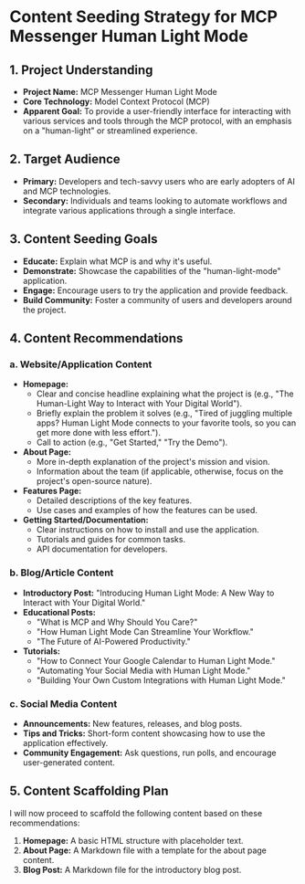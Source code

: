 # Content Seeding Strategy for MCP Messenger Human Light Mode

## 1. Project Understanding

*   **Project Name:** MCP Messenger Human Light Mode
*   **Core Technology:** Model Context Protocol (MCP)
*   **Apparent Goal:** To provide a user-friendly interface for interacting with various services and tools through the MCP protocol, with an emphasis on a "human-light" or streamlined experience.

## 2. Target Audience

*   **Primary:** Developers and tech-savvy users who are early adopters of AI and MCP technologies.
*   **Secondary:** Individuals and teams looking to automate workflows and integrate various applications through a single interface.

## 3. Content Seeding Goals

*   **Educate:** Explain what MCP is and why it's useful.
*   **Demonstrate:** Showcase the capabilities of the "human-light-mode" application.
*   **Engage:** Encourage users to try the application and provide feedback.
*   **Build Community:** Foster a community of users and developers around the project.

## 4. Content Recommendations

### a. Website/Application Content

*   **Homepage:**
    *   Clear and concise headline explaining what the project is (e.g., "The Human-Light Way to Interact with Your Digital World").
    *   Briefly explain the problem it solves (e.g., "Tired of juggling multiple apps? Human Light Mode connects to your favorite tools, so you can get more done with less effort.").
    *   Call to action (e.g., "Get Started," "Try the Demo").
*   **About Page:**
    *   More in-depth explanation of the project's mission and vision.
    *   Information about the team (if applicable, otherwise, focus on the project's open-source nature).
*   **Features Page:**
    *   Detailed descriptions of the key features.
    *   Use cases and examples of how the features can be used.
*   **Getting Started/Documentation:**
    *   Clear instructions on how to install and use the application.
    *   Tutorials and guides for common tasks.
    *   API documentation for developers.

### b. Blog/Article Content

*   **Introductory Post:** "Introducing Human Light Mode: A New Way to Interact with Your Digital World."
*   **Educational Posts:**
    *   "What is MCP and Why Should You Care?"
    *   "How Human Light Mode Can Streamline Your Workflow."
    *   "The Future of AI-Powered Productivity."
*   **Tutorials:**
    *   "How to Connect Your Google Calendar to Human Light Mode."
    *   "Automating Your Social Media with Human Light Mode."
    *   "Building Your Own Custom Integrations with Human Light Mode."

### c. Social Media Content

*   **Announcements:** New features, releases, and blog posts.
*   **Tips and Tricks:** Short-form content showcasing how to use the application effectively.
*   **Community Engagement:** Ask questions, run polls, and encourage user-generated content.

## 5. Content Scaffolding Plan

I will now proceed to scaffold the following content based on these recommendations:

1.  **Homepage:** A basic HTML structure with placeholder text.
2.  **About Page:** A Markdown file with a template for the about page content.
3.  **Blog Post:** A Markdown file for the introductory blog post.



